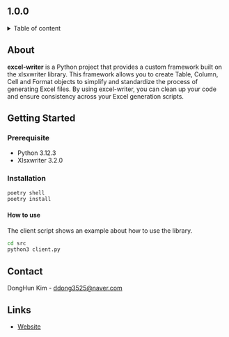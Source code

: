 ##  1.0.0

<details>
    <summary>Table of content</summary>

- [About](#about)
- [Getting-Started](#getting-started)
    - [Prerequisite](#prerequisite)
    - [Installation](#installation)
- [License](#license)
- [Contact](#contact)
- [Links](#links)    
</details>

## About

**excel-writer** is a Python project that provides a custom framework built on the xlsxwriter library. This framework allows you to create Table, Column, Cell and Format objects to simplify and standardize the process of generating Excel files. By using excel-writer, you can clean up your code and ensure consistency across your Excel generation scripts.

## Getting Started
### Prerequisite
* Python 3.12.3
* Xlsxwriter 3.2.0

### Installation

```bash
poetry shell
poetry install

```

#### How to use
The client script shows an example about how to use the library.

```bash
cd src
python3 client.py

```

## Contact
DongHun Kim - <ddong3525@naver.com>

## Links

* [Website]()
